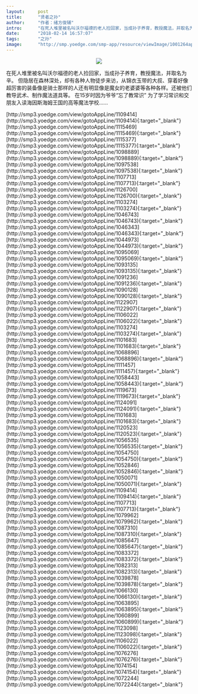 ```yaml
---
layout:     post
title:      "贤者之孙"
author:     "作者：绪方俊辅"
intro:      "在死人堆里被名叫沃尔福德的老人捡回家，当成孙子养育，教授魔法，并取名为辛。   但隐居在森林深处，却有各种人物徒步来访，从锦衣玉带的大叔、穿着好像超厉害的装备像是骑士那样的人还有明显像是魔女的老婆婆等各种各样。还被他们教导武术、制作魔法道具等。   在15岁时因为爷爷“忘了教常识” 为了学习常识和交朋友入读海因斯海姆王国的高等魔法学校......"
date:       "2018-02-14 16:57:07"
tags:       "之孙"
image:      "http://smp.yoedge.com/smp-app/resource/viewImage/1001264appline.png"
---
```

<div style="text-align: center">
<p><img src="http://smp.yoedge.com/smp-app/resource/viewImage/1001264appline.png"/></p>
</div>
<p class="post-meta">
<span>在死人堆里被名叫沃尔福德的老人捡回家，当成孙子养育，教授魔法，并取名为辛。   但隐居在森林深处，却有各种人物徒步来访，从锦衣玉带的大叔、穿着好像超厉害的装备像是骑士那样的人还有明显像是魔女的老婆婆等各种各样。还被他们教导武术、制作魔法道具等。   在15岁时因为爷爷“忘了教常识” 为了学习常识和交朋友入读海因斯海姆王国的高等魔法学校......</span>
</p>
[http://smp3.yoedge.com/view/gotoAppLine/1109414](http://smp3.yoedge.com/view/gotoAppLine/1109414){:target="_blank"}
[http://smp3.yoedge.com/view/gotoAppLine/1115469](http://smp3.yoedge.com/view/gotoAppLine/1115469){:target="_blank"}
[http://smp3.yoedge.com/view/gotoAppLine/1115377](http://smp3.yoedge.com/view/gotoAppLine/1115377){:target="_blank"}
[http://smp3.yoedge.com/view/gotoAppLine/1098889](http://smp3.yoedge.com/view/gotoAppLine/1098889){:target="_blank"}
[http://smp3.yoedge.com/view/gotoAppLine/1097538](http://smp3.yoedge.com/view/gotoAppLine/1097538){:target="_blank"}
[http://smp3.yoedge.com/view/gotoAppLine/1107713](http://smp3.yoedge.com/view/gotoAppLine/1107713){:target="_blank"}
[http://smp3.yoedge.com/view/gotoAppLine/1126700](http://smp3.yoedge.com/view/gotoAppLine/1126700){:target="_blank"}
[http://smp3.yoedge.com/view/gotoAppLine/1103274](http://smp3.yoedge.com/view/gotoAppLine/1103274){:target="_blank"}
[http://smp3.yoedge.com/view/gotoAppLine/1046743](http://smp3.yoedge.com/view/gotoAppLine/1046743){:target="_blank"}
[http://smp3.yoedge.com/view/gotoAppLine/1046343](http://smp3.yoedge.com/view/gotoAppLine/1046343){:target="_blank"}
[http://smp3.yoedge.com/view/gotoAppLine/1044973](http://smp3.yoedge.com/view/gotoAppLine/1044973){:target="_blank"}
[http://smp3.yoedge.com/view/gotoAppLine/1095069](http://smp3.yoedge.com/view/gotoAppLine/1095069){:target="_blank"}
[http://smp3.yoedge.com/view/gotoAppLine/1093135](http://smp3.yoedge.com/view/gotoAppLine/1093135){:target="_blank"}
[http://smp3.yoedge.com/view/gotoAppLine/1091236](http://smp3.yoedge.com/view/gotoAppLine/1091236){:target="_blank"}
[http://smp3.yoedge.com/view/gotoAppLine/1090128](http://smp3.yoedge.com/view/gotoAppLine/1090128){:target="_blank"}
[http://smp3.yoedge.com/view/gotoAppLine/1122907](http://smp3.yoedge.com/view/gotoAppLine/1122907){:target="_blank"}
[http://smp3.yoedge.com/view/gotoAppLine/1106022](http://smp3.yoedge.com/view/gotoAppLine/1106022){:target="_blank"}
[http://smp3.yoedge.com/view/gotoAppLine/1103274](http://smp3.yoedge.com/view/gotoAppLine/1103274){:target="_blank"}
[http://smp3.yoedge.com/view/gotoAppLine/1101683](http://smp3.yoedge.com/view/gotoAppLine/1101683){:target="_blank"}
[http://smp3.yoedge.com/view/gotoAppLine/1068896](http://smp3.yoedge.com/view/gotoAppLine/1068896){:target="_blank"}
[http://smp3.yoedge.com/view/gotoAppLine/1111457](http://smp3.yoedge.com/view/gotoAppLine/1111457){:target="_blank"}
[http://smp3.yoedge.com/view/gotoAppLine/1058443](http://smp3.yoedge.com/view/gotoAppLine/1058443){:target="_blank"}
[http://smp3.yoedge.com/view/gotoAppLine/1119673](http://smp3.yoedge.com/view/gotoAppLine/1119673){:target="_blank"}
[http://smp3.yoedge.com/view/gotoAppLine/1124091](http://smp3.yoedge.com/view/gotoAppLine/1124091){:target="_blank"}
[http://smp3.yoedge.com/view/gotoAppLine/1101683](http://smp3.yoedge.com/view/gotoAppLine/1101683){:target="_blank"}
[http://smp3.yoedge.com/view/gotoAppLine/1120523](http://smp3.yoedge.com/view/gotoAppLine/1120523){:target="_blank"}
[http://smp3.yoedge.com/view/gotoAppLine/1056535](http://smp3.yoedge.com/view/gotoAppLine/1056535){:target="_blank"}
[http://smp3.yoedge.com/view/gotoAppLine/1054750](http://smp3.yoedge.com/view/gotoAppLine/1054750){:target="_blank"}
[http://smp3.yoedge.com/view/gotoAppLine/1052846](http://smp3.yoedge.com/view/gotoAppLine/1052846){:target="_blank"}
[http://smp3.yoedge.com/view/gotoAppLine/1050071](http://smp3.yoedge.com/view/gotoAppLine/1050071){:target="_blank"}
[http://smp3.yoedge.com/view/gotoAppLine/1109414](http://smp3.yoedge.com/view/gotoAppLine/1109414){:target="_blank"}
[http://smp3.yoedge.com/view/gotoAppLine/1107713](http://smp3.yoedge.com/view/gotoAppLine/1107713){:target="_blank"}
[http://smp3.yoedge.com/view/gotoAppLine/1079962](http://smp3.yoedge.com/view/gotoAppLine/1079962){:target="_blank"}
[http://smp3.yoedge.com/view/gotoAppLine/1087310](http://smp3.yoedge.com/view/gotoAppLine/1087310){:target="_blank"}
[http://smp3.yoedge.com/view/gotoAppLine/1085647](http://smp3.yoedge.com/view/gotoAppLine/1085647){:target="_blank"}
[http://smp3.yoedge.com/view/gotoAppLine/1083372](http://smp3.yoedge.com/view/gotoAppLine/1083372){:target="_blank"}
[http://smp3.yoedge.com/view/gotoAppLine/1082313](http://smp3.yoedge.com/view/gotoAppLine/1082313){:target="_blank"}
[http://smp3.yoedge.com/view/gotoAppLine/1039878](http://smp3.yoedge.com/view/gotoAppLine/1039878){:target="_blank"}
[http://smp3.yoedge.com/view/gotoAppLine/1066130](http://smp3.yoedge.com/view/gotoAppLine/1066130){:target="_blank"}
[http://smp3.yoedge.com/view/gotoAppLine/1063895](http://smp3.yoedge.com/view/gotoAppLine/1063895){:target="_blank"}
[http://smp3.yoedge.com/view/gotoAppLine/1060899](http://smp3.yoedge.com/view/gotoAppLine/1060899){:target="_blank"}
[http://smp3.yoedge.com/view/gotoAppLine/1123098](http://smp3.yoedge.com/view/gotoAppLine/1123098){:target="_blank"}
[http://smp3.yoedge.com/view/gotoAppLine/1106022](http://smp3.yoedge.com/view/gotoAppLine/1106022){:target="_blank"}
[http://smp3.yoedge.com/view/gotoAppLine/1076276](http://smp3.yoedge.com/view/gotoAppLine/1076276){:target="_blank"}
[http://smp3.yoedge.com/view/gotoAppLine/1074154](http://smp3.yoedge.com/view/gotoAppLine/1074154){:target="_blank"}
[http://smp3.yoedge.com/view/gotoAppLine/1072244](http://smp3.yoedge.com/view/gotoAppLine/1072244){:target="_blank"}


